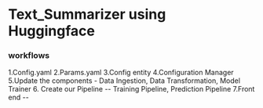 # Text_Summarizer using Huggingface

### workflows

1.Config.yaml
2.Params.yaml
3.Config entity
4.Configuration Manager
5.Update the components - Data Ingestion, Data Transformation, Model Trainer
6. Create our Pipeline -- Training Pipeline, Prediction Pipeline
7.Front end -- 
